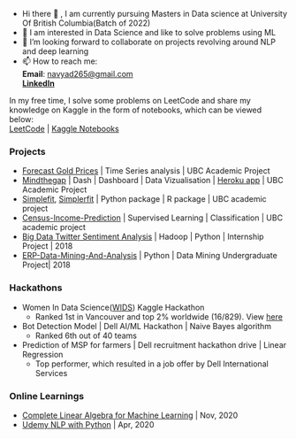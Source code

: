 -  Hi there 👋 , I am currently pursuing Masters in Data science at University Of British Columbia(Batch of 2022)
-  💞️ I am interested in Data Science and like to solve problems using ML
-  👀 I’m looking forward to collaborate on projects revolving around NLP and deep learning
-  📫 How to reach me:   
              **Email**: navyad265@gmail.com    
              [**LinkedIn**](https://www.linkedin.com/in/navya-dahiya/)

In my free time, I solve some problems on LeetCode and share my knowledge on Kaggle in the form of notebooks, which can be viewed below:  
[LeetCode](https://leetcode.com/Navya_Dahiya/) | [Kaggle Notebooks](https://www.kaggle.com/navya265/code)

### Projects
- [Forecast Gold Prices](https://github.com/nd265/Forecast-gold-prices) | Time Series analysis | UBC Academic Project
- [Mindthegap](https://github.com/nd265/mindthegap) | Dash | Dashboard | Data Vizualisation | [Heroku app](https://dsci532-2022-mindthegap.herokuapp.com/) | UBC Academic Project
- [Simplefit](https://github.com/nd265/simplefit), [Simplerfit](https://github.com/nd265/simplerfit) | Python package | R package | UBC academic project
- [Census-Income-Prediction](https://github.com/nd265/census-income-prediction) | Supervised Learning | Classification | UBC academic project
- [Big Data Twitter Sentiment Analysis](https://github.com/nd265/Big-Data-Twitter-Sentiment-Analysis) | Hadoop | Python | Internship Project | 2018
- [ERP-Data-Mining-And-Analysis](https://github.com/nd265/ERP-Analysis-and-Course-Recommendation-System) | Python | Data Mining Undergraduate Project| 2018

### Hackathons
- Women In Data Science([WIDS](https://www.kaggle.com/c/widsdatathon2022)) Kaggle Hackathon 
  - Ranked 1st in Vancouver and top 2% worldwide (16/829). View [here](https://www.kaggle.com/navya265/competitions?tab=completed)
- Bot Detection Model | Dell AI/ML Hackathon | Naive Bayes algorithm
  - Ranked 6th out of 40 teams
- Prediction of MSP for farmers | Dell recruitment hackathon drive | Linear Regression
  - Top performer, which resulted in a job offer by Dell International Services

### Online Learnings
- [Complete Linear Algebra for Machine Learning](https://www.udemy.com/certificate/UC-9acbaaba-2443-430a-87ad-51e655d8602a/) | Nov, 2020
- [Udemy NLP with Python](https://www.udemy.com/certificate/UC-a2855f73-9b80-4c32-87c9-f61f7283bf66/) | Apr, 2020
